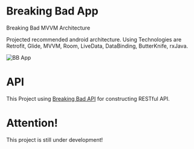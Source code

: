 # Breaking Bad App
Breaking Bad MVVM Architecture

Projected recommended android architecture. Using Technologies are Retrofit, Glide, MVVM, Room, LiveData, DataBinding, ButterKnife, rxJava.

![BB App](https://i.imgur.com/7PzrQkC.png)

# API

This Project using [Breaking Bad API](https://breakingbadapi.com) for constructing RESTful API.


# Attention!

This project is still under development!



